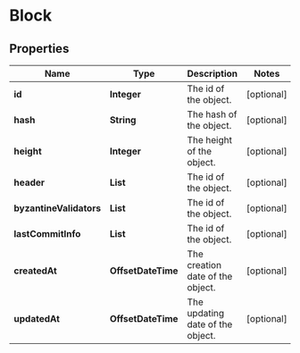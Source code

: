 

# Block


## Properties

| Name | Type | Description | Notes |
|------------ | ------------- | ------------- | -------------|
|**id** | **Integer** | The id of the object. |  [optional] |
|**hash** | **String** | The hash of the object. |  [optional] |
|**height** | **Integer** | The height of the object. |  [optional] |
|**header** | **List** | The id of the object. |  [optional] |
|**byzantineValidators** | **List** | The id of the object. |  [optional] |
|**lastCommitInfo** | **List** | The id of the object. |  [optional] |
|**createdAt** | **OffsetDateTime** | The creation date of the object. |  [optional] |
|**updatedAt** | **OffsetDateTime** | The updating date of the object. |  [optional] |



